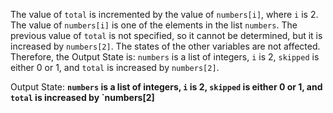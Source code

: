 The value of `total` is incremented by the value of `numbers[i]`, where `i` is 2. The value of `numbers[i]` is one of the elements in the list `numbers`. The previous value of `total` is not specified, so it cannot be determined, but it is increased by `numbers[2]`. The states of the other variables are not affected. Therefore, the Output State is: `numbers` is a list of integers, `i` is 2, `skipped` is either 0 or 1, and `total` is increased by `numbers[2]`.

Output State: **`numbers` is a list of integers, `i` is 2, `skipped` is either 0 or 1, and `total` is increased by `numbers[2]**